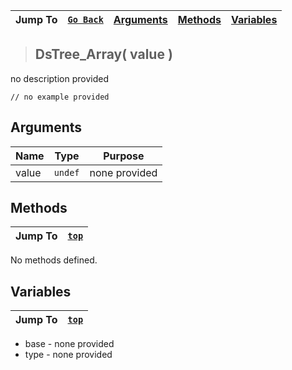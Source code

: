 |Jump To|[`Go Back`]()|[Arguments](#arguments)|[Methods](#methods)|[Variables](#variables)|
|---|---|---|---|---|
>## DsTree_Array( value )
no description provided
```GML
// no example provided
```
## Arguments
|Name|Type|Purpose|
|---|---|---|
|value|`undef`|none provided|

## Methods
|Jump To|[`top`](#)|
|---|---|
No methods defined.
## Variables
|Jump To|[`top`](#)|
|---|---|
* base - none provided
* type - none provided
